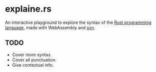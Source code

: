 # explaine.rs

An interactive playground to explore the syntax of the [Rust programming language](https://rust-lang.org), made with WebAssembly and [syn](https://crates.io/crates/syn).

## TODO
* Cover more syntax.
* Cover all punctuation.
* Give contextual info.
